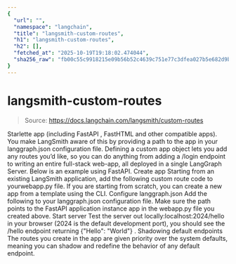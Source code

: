```yaml
---
{
  "url": "",
  "namespace": "langchain",
  "title": "langsmith-custom-routes",
  "h1": "langsmith-custom-routes",
  "h2": [],
  "fetched_at": "2025-10-19T19:18:02.474044",
  "sha256_raw": "fb00c55c9918215e09b56b52c4639c751e77c3dfea027b5e682d9b52e2f72370"
}
---
```


# langsmith-custom-routes

> Source: https://docs.langchain.com/langsmith/custom-routes

Starlette
app (including FastAPI
, FastHTML
and other compatible apps). You make LangSmith aware of this by providing a path to the app in your langgraph.json
configuration file.
Defining a custom app object lets you add any routes you’d like, so you can do anything from adding a /login
endpoint to writing an entire full-stack web-app, all deployed in a single LangGraph Server.
Below is an example using FastAPI.
Create app
Starting from an existing LangSmith application, add the following custom route code to yourwebapp.py
file. If you are starting from scratch, you can create a new app from a template using the CLI.
Configure langgraph.json
Add the following to your langgraph.json
configuration file. Make sure the path points to the FastAPI application instance app
in the webapp.py
file you created above.
Start server
Test the server out locally:localhost:2024/hello
in your browser (2024
is the default development port), you should see the /hello
endpoint returning {"Hello": "World"}
.
Shadowing default endpoints
The routes you create in the app are given priority over the system defaults, meaning you can shadow and redefine the behavior of any default endpoint.